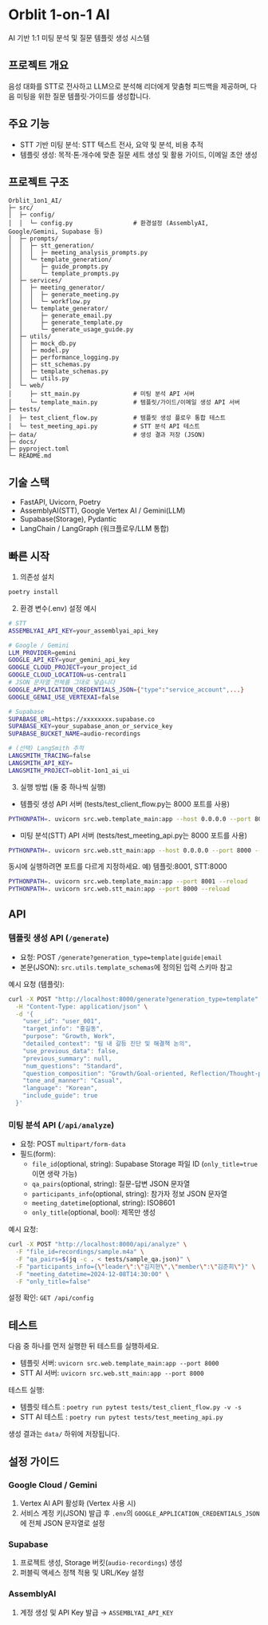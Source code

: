 # Orblit 1-on-1 AI

AI 기반 1:1 미팅 분석 및 질문 템플릿 생성 시스템

## 프로젝트 개요

음성 대화를 STT로 전사하고 LLM으로 분석해 리더에게 맞춤형 피드백을 제공하며, 다음 미팅을 위한 질문 템플릿·가이드를 생성합니다.

## 주요 기능

- STT 기반 미팅 분석: STT 텍스트 전사, 요약 및 분석, 비용 추적
- 템플릿 생성: 목적·톤·개수에 맞춘 질문 세트 생성 및 활용 가이드, 이메일 초안 생성

## 프로젝트 구조

```text
Orblit_1on1_AI/
├─ src/
│  ├─ config/
│  │  └─ config.py                 # 환경설정 (AssemblyAI, Google/Gemini, Supabase 등)
│  ├─ prompts/
│  │  ├─ stt_generation/
│  │  │  ├─ meeting_analysis_prompts.py
│  │  └─ template_generation/
│  │     ├─ guide_prompts.py
│  │     └─ template_prompts.py
│  ├─ services/
│  │  ├─ meeting_generator/
│  │  │  ├─ generate_meeting.py
│  │  │  └─ workflow.py
│  │  └─ template_generator/
│  │     ├─ generate_email.py
│  │     ├─ generate_template.py
│  │     └─ generate_usage_guide.py
│  ├─ utils/
│  │  ├─ mock_db.py
│  │  ├─ model.py
│  │  ├─ performance_logging.py
│  │  ├─ stt_schemas.py
│  │  ├─ template_schemas.py
│  │  └─ utils.py
│  └─ web/
│     ├─ stt_main.py               # 미팅 분석 API 서버
│     └─ template_main.py          # 템플릿/가이드/이메일 생성 API 서버
├─ tests/
│  ├─ test_client_flow.py          # 템플릿 생성 플로우 통합 테스트
│  └─ test_meeting_api.py          # STT 분석 API 테스트
├─ data/                           # 생성 결과 저장 (JSON)
├─ docs/
├─ pyproject.toml
└─ README.md
```

## 기술 스택

- FastAPI, Uvicorn, Poetry
- AssemblyAI(STT), Google Vertex AI / Gemini(LLM)
- Supabase(Storage), Pydantic
- LangChain / LangGraph (워크플로우/LLM 통합)

## 빠른 시작

1) 의존성 설치
```bash
poetry install
```

2) 환경 변수(.env) 설정 예시
```bash
# STT
ASSEMBLYAI_API_KEY=your_assemblyai_api_key

# Google / Gemini
LLM_PROVIDER=gemini
GOOGLE_API_KEY=your_gemini_api_key
GOOGLE_CLOUD_PROJECT=your_project_id
GOOGLE_CLOUD_LOCATION=us-central1
# JSON 문자열 전체를 그대로 넣습니다
GOOGLE_APPLICATION_CREDENTIALS_JSON={"type":"service_account",...}
GOOGLE_GENAI_USE_VERTEXAI=false

# Supabase
SUPABASE_URL=https://xxxxxxxx.supabase.co
SUPABASE_KEY=your_supabase_anon_or_service_key
SUPABASE_BUCKET_NAME=audio-recordings

# (선택) LangSmith 추적
LANGSMITH_TRACING=false
LANGSMITH_API_KEY=
LANGSMITH_PROJECT=oblit-1on1_ai_ui
```

3) 실행 방법 (둘 중 하나씩 실행)

- 템플릿 생성 API 서버 (tests/test_client_flow.py는 8000 포트를 사용)
```bash
PYTHONPATH=. uvicorn src.web.template_main:app --host 0.0.0.0 --port 8000 --reload
```

- 미팅 분석(STT) API 서버 (tests/test_meeting_api.py는 8000 포트를 사용)
```bash
PYTHONPATH=. uvicorn src.web.stt_main:app --host 0.0.0.0 --port 8000 --reload
```

동시에 실행하려면 포트를 다르게 지정하세요. 예) 템플릿:8001, STT:8000

```bash
PYTHONPATH=. uvicorn src.web.template_main:app --port 8001 --reload
PYTHONPATH=. uvicorn src.web.stt_main:app --port 8000 --reload
```

## API

### 템플릿 생성 API (`/generate`)

- 요청: POST `/generate?generation_type=template|guide|email`
- 본문(JSON): `src.utils.template_schemas`에 정의된 입력 스키마 참고

예시 요청 (템플릿):
```bash
curl -X POST "http://localhost:8000/generate?generation_type=template" \
  -H "Content-Type: application/json" \
  -d '{
    "user_id": "user_001",
    "target_info": "홍길동",
    "purpose": "Growth, Work",
    "detailed_context": "팀 내 갈등 진단 및 해결책 논의",
    "use_previous_data": false,
    "previous_summary": null,
    "num_questions": "Standard",
    "question_composition": "Growth/Goal-oriented, Reflection/Thought-provoking, Action/Implementation-focused",
    "tone_and_manner": "Casual",
    "language": "Korean",
    "include_guide": true
  }'
```

### 미팅 분석 API (`/api/analyze`)

- 요청: POST `multipart/form-data`
- 필드(form):
  - `file_id`(optional, string): Supabase Storage 파일 ID (`only_title=true`이면 생략 가능)
  - `qa_pairs`(optional, string): 질문-답변 JSON 문자열
  - `participants_info`(optional, string): 참가자 정보 JSON 문자열
  - `meeting_datetime`(optional, string): ISO8601
  - `only_title`(optional, bool): 제목만 생성

예시 요청:
```bash
curl -X POST "http://localhost:8000/api/analyze" \
  -F "file_id=recordings/sample.m4a" \
  -F "qa_pairs=$(jq -c . < tests/sample_qa.json)" \
  -F "participants_info={\"leader\":\"김지현\",\"member\":\"김준희\"}" \
  -F "meeting_datetime=2024-12-08T14:30:00" \
  -F "only_title=false"
```

설정 확인: `GET /api/config`

## 테스트

다음 중 하나를 먼저 실행한 뒤 테스트를 실행하세요.
- 템플릿 서버: `uvicorn src.web.template_main:app --port 8000`
- STT AI 서버: `uvicorn src.web.stt_main:app --port 8000`

테스트 실행:
- 템플릿 테스트 : `poetry run pytest tests/test_client_flow.py -v -s`
- STT AI 테스트 : `poetry run pytest tests/test_meeting_api.py`


생성 결과는 `data/` 하위에 저장됩니다.

## 설정 가이드

### Google Cloud / Gemini
1. Vertex AI API 활성화 (Vertex 사용 시)
2. 서비스 계정 키(JSON) 발급 후 `.env`의 `GOOGLE_APPLICATION_CREDENTIALS_JSON`에 전체 JSON 문자열로 설정

### Supabase
1. 프로젝트 생성, Storage 버킷(`audio-recordings`) 생성
2. 퍼블릭 액세스 정책 적용 및 URL/Key 설정

### AssemblyAI
1. 계정 생성 및 API Key 발급 → `ASSEMBLYAI_API_KEY`

